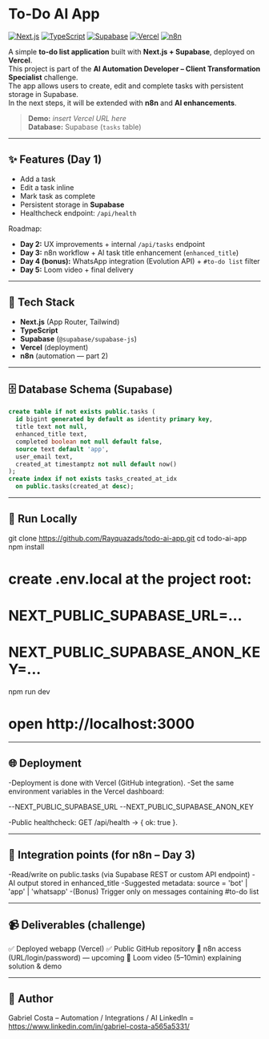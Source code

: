 # To-Do AI App

[![Next.js](https://img.shields.io/badge/Next.js-15-black?logo=nextdotjs)](https://nextjs.org/)
[![TypeScript](https://img.shields.io/badge/TypeScript-5-3178C6?logo=typescript)](https://www.typescriptlang.org/)
[![Supabase](https://img.shields.io/badge/Supabase-Postgres-3FCF8E?logo=supabase&logoColor=white)](https://supabase.com/)
[![Vercel](https://img.shields.io/badge/Deploy-Vercel-000?logo=vercel)](https://vercel.com/)
[![n8n](https://img.shields.io/badge/Automation-n8n-F50057?logo=n8n&logoColor=white)](https://n8n.io/)

A simple **to-do list application** built with **Next.js + Supabase**, deployed on **Vercel**.  
This project is part of the **AI Automation Developer – Client Transformation Specialist** challenge.  
The app allows users to create, edit and complete tasks with persistent storage in Supabase.  
In the next steps, it will be extended with **n8n** and **AI enhancements**.

> **Demo:** _insert Vercel URL here_  
> **Database:** Supabase (`tasks` table)

---

## ✨ Features (Day 1)
- Add a task
- Edit a task inline
- Mark task as complete
- Persistent storage in **Supabase**
- Healthcheck endpoint: `/api/health`

Roadmap:
- **Day 2:** UX improvements + internal `/api/tasks` endpoint
- **Day 3:** n8n workflow + AI task title enhancement (`enhanced_title`)
- **Day 4 (bonus):** WhatsApp integration (Evolution API) + `#to-do list` filter
- **Day 5:** Loom video + final delivery

---

## 🧱 Tech Stack
- **Next.js** (App Router, Tailwind)
- **TypeScript**
- **Supabase** (`@supabase/supabase-js`)
- **Vercel** (deployment)
- **n8n** (automation — part 2)


---

## 🗄️ Database Schema (Supabase)
```sql
create table if not exists public.tasks (
  id bigint generated by default as identity primary key,
  title text not null,
  enhanced_title text,
  completed boolean not null default false,
  source text default 'app',
  user_email text,
  created_at timestamptz not null default now()
);
create index if not exists tasks_created_at_idx
  on public.tasks(created_at desc);
```

---

## 🚀 Run Locally
git clone https://github.com/Rayquazads/todo-ai-app.git
cd todo-ai-app
npm install
# create .env.local at the project root:
# NEXT_PUBLIC_SUPABASE_URL=...
# NEXT_PUBLIC_SUPABASE_ANON_KEY=...
npm run dev
# open http://localhost:3000

---

## 🌐 Deployment
-Deployment is done with Vercel (GitHub integration).
-Set the same environment variables in the Vercel dashboard:

--NEXT_PUBLIC_SUPABASE_URL
--NEXT_PUBLIC_SUPABASE_ANON_KEY

-Public healthcheck: GET /api/health → { ok: true }.

---

## 🔌 Integration points (for n8n – Day 3)
-Read/write on public.tasks (via Supabase REST or custom API endpoint)
-AI output stored in enhanced_title
-Suggested metadata: source = 'bot' | 'app' | 'whatsapp'
-(Bonus) Trigger only on messages containing #to-do list

---

## 📹 Deliverables (challenge)
✅ Deployed webapp (Vercel)
✅ Public GitHub repository
🔄 n8n access (URL/login/password) — upcoming
🔄 Loom video (5–10min) explaining solution & demo

---

## 👤 Author
Gabriel Costa – Automation / Integrations / AI
LinkedIn = https://www.linkedin.com/in/gabriel-costa-a565a5331/
